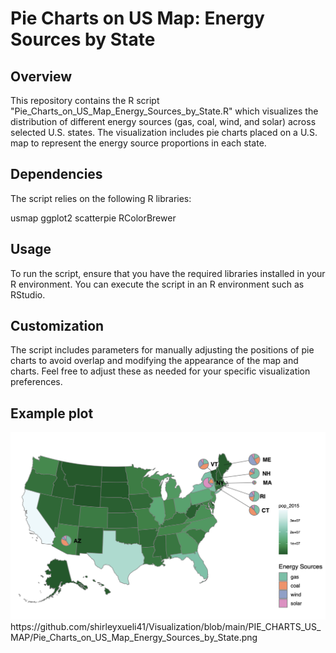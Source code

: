 # Pie Charts on US Map: Energy Sources by State
## Overview
This repository contains the R script "Pie_Charts_on_US_Map_Energy_Sources_by_State.R" which visualizes the distribution of different energy sources (gas, coal, wind, and solar) across selected U.S. states. The visualization includes pie charts placed on a U.S. map to represent the energy source proportions in each state.

## Dependencies
The script relies on the following R libraries:

usmap
ggplot2
scatterpie
RColorBrewer

## Usage
To run the script, ensure that you have the required libraries installed in your R environment. You can execute the script in an R environment such as RStudio.

## Customization
The script includes parameters for manually adjusting the positions of pie charts to avoid overlap and modifying the appearance of the map and charts. Feel free to adjust these as needed for your specific visualization preferences.

## Example plot
<img src="https://github.com/shirleyxueli41/Visualization/blob/main/PIE_CHARTS_US_MAP/Pie_Charts_on_US_Map_Energy_Sources_by_State.png">     
https://github.com/shirleyxueli41/Visualization/blob/main/PIE_CHARTS_US_MAP/Pie_Charts_on_US_Map_Energy_Sources_by_State.png
